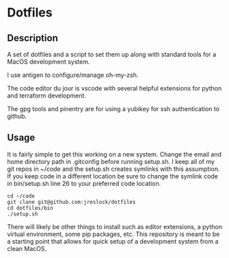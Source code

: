 # Dotfiles

## Description

A set of dotfiles and a script to set them up along with standard tools for a MacOS development system.

I use antigen to configure/manage oh-my-zsh.

The code editor du jour is vscode with several helpful extensions for python and terraform development.

The gpg tools and pinentry are for using a yubikey for ssh authentication to github.  

## Usage

It is fairly simple to get this working on a new system.  Change the email and home directory path in .gitconfig before running setup.sh.  I keep all of my git repos in ~/code and the setup.sh creates symlinks with this assumption.  If you keep code in a different location be sure to change the symlink code in bin/setup.sh line 26 to your preferred code location.

    cd ~/code
    git clone git@github.com:jreslock/dotfiles
    cd dotfiles/bin
    ./setup.sh

There will likely be other things to install such as editor extensions, a python virtual environment, some pip packages, etc.  This repository is meant to be a starting point that allows for quick setup of a development system from a clean MacOS.
